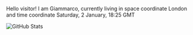 Hello visitor! I am Giammarco, currently living in space coordinate London and time coordinate Saturday, 2 January, 18:25 GMT

![GitHub Stats](https://github-readme-stats.vercel.app/api?username=grcasanova)
